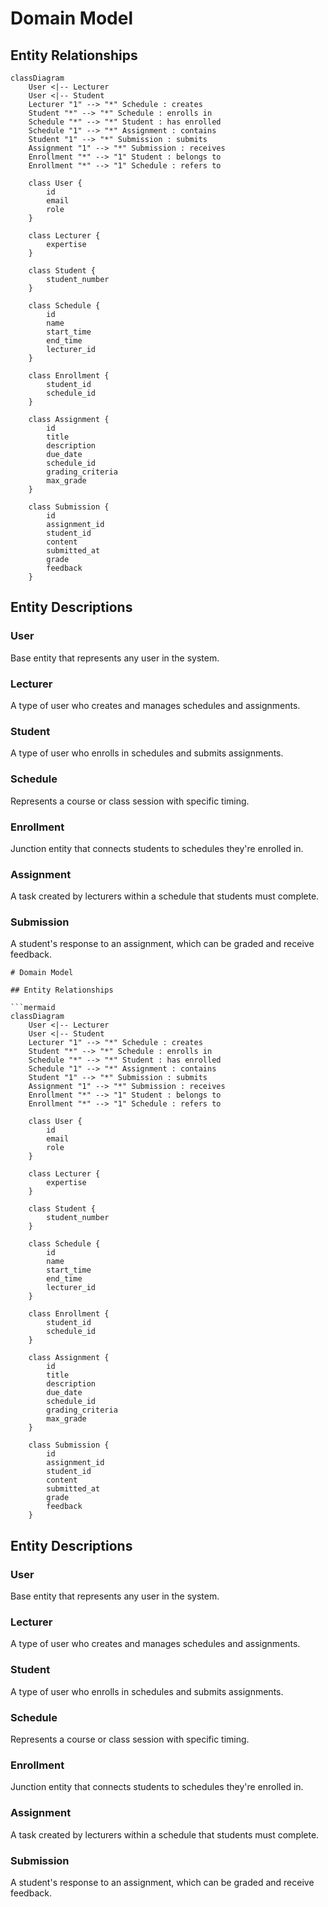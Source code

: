 # Domain Model

## Entity Relationships

```mermaid
classDiagram
    User <|-- Lecturer
    User <|-- Student
    Lecturer "1" --> "*" Schedule : creates
    Student "*" --> "*" Schedule : enrolls in
    Schedule "*" --> "*" Student : has enrolled
    Schedule "1" --> "*" Assignment : contains
    Student "1" --> "*" Submission : submits
    Assignment "1" --> "*" Submission : receives
    Enrollment "*" --> "1" Student : belongs to
    Enrollment "*" --> "1" Schedule : refers to

    class User {
        id
        email
        role
    }

    class Lecturer {
        expertise
    }

    class Student {
        student_number
    }

    class Schedule {
        id
        name
        start_time
        end_time
        lecturer_id
    }

    class Enrollment {
        student_id
        schedule_id
    }

    class Assignment {
        id
        title
        description
        due_date
        schedule_id
        grading_criteria
        max_grade
    }

    class Submission {
        id
        assignment_id
        student_id
        content
        submitted_at
        grade
        feedback
    }
```

## Entity Descriptions

### User
Base entity that represents any user in the system.

### Lecturer
A type of user who creates and manages schedules and assignments.

### Student
A type of user who enrolls in schedules and submits assignments.

### Schedule
Represents a course or class session with specific timing.

### Enrollment
Junction entity that connects students to schedules they're enrolled in.

### Assignment
A task created by lecturers within a schedule that students must complete.

### Submission
A student's response to an assignment, which can be graded and receive feedback.
```<!-- filepath: /Users/user/Documents/Ucll/2nd Semester/Software Engineering/backend-bcs17/analysis/models/domain-model.md -->
# Domain Model

## Entity Relationships

```mermaid
classDiagram
    User <|-- Lecturer
    User <|-- Student
    Lecturer "1" --> "*" Schedule : creates
    Student "*" --> "*" Schedule : enrolls in
    Schedule "*" --> "*" Student : has enrolled
    Schedule "1" --> "*" Assignment : contains
    Student "1" --> "*" Submission : submits
    Assignment "1" --> "*" Submission : receives
    Enrollment "*" --> "1" Student : belongs to
    Enrollment "*" --> "1" Schedule : refers to

    class User {
        id
        email
        role
    }

    class Lecturer {
        expertise
    }

    class Student {
        student_number
    }

    class Schedule {
        id
        name
        start_time
        end_time
        lecturer_id
    }

    class Enrollment {
        student_id
        schedule_id
    }

    class Assignment {
        id
        title
        description
        due_date
        schedule_id
        grading_criteria
        max_grade
    }

    class Submission {
        id
        assignment_id
        student_id
        content
        submitted_at
        grade
        feedback
    }
```

## Entity Descriptions

### User
Base entity that represents any user in the system.

### Lecturer
A type of user who creates and manages schedules and assignments.

### Student
A type of user who enrolls in schedules and submits assignments.

### Schedule
Represents a course or class session with specific timing.

### Enrollment
Junction entity that connects students to schedules they're enrolled in.

### Assignment
A task created by lecturers within a schedule that students must complete.

### Submission
A student's response to an assignment, which can be graded and receive feedback.